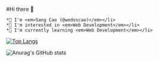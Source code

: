 #Hi there 👋

    *🌠 I'm <em>Sang Cao (@wedoscao)</em></li>
    *💟 I'm interested in <em>Web Development</em></li>
    *📖 I'm currently learning <em>Web Development</em></li>

[![Top Langs](https://github-readme-stats.vercel.app/api/top-langs/?username=wedoscao&langs_count=8)](https://github.com/anuraghazra/github-readme-stats)

![Anurag's GitHub stats](https://github-readme-stats.vercel.app/api?username=wedoscao&show_icons=true&theme=radical)


